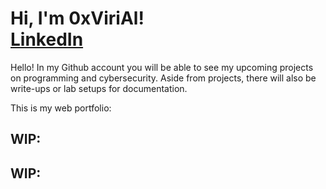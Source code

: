 <h1>Hi, I'm 0xViriAl! <br/><a href="https://www.linkedin.com/in/djcastilloii/">LinkedIn</a></h1>

Hello! In my Github account you will be able to see my upcoming projects on programming and cybersecurity. Aside from projects, there will also be write-ups or lab setups for documentation.

This is my web portfolio:

<h2> WIP:</h2>

<h2> WIP:</h2>
